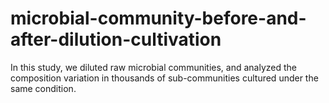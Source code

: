 # microbial-community-before-and-after-dilution-cultivation
In this study, we diluted raw microbial communities, and analyzed the composition variation in thousands of sub-communities cultured under the same condition.
